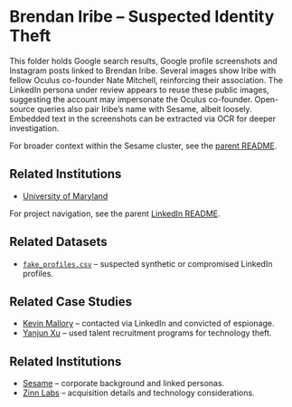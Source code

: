 # Brendan Iribe – Suspected Identity Theft

This folder holds Google search results, Google profile screenshots and Instagram posts linked to Brendan Iribe. Several images show Iribe with fellow Oculus co-founder Nate Mitchell, reinforcing their association. The LinkedIn persona under review appears to reuse these public images, suggesting the account may impersonate the Oculus co-founder. Open-source queries also pair Iribe’s name with Sesame, albeit loosely. Embedded text in the screenshots can be extracted via OCR for deeper investigation.

For broader context within the Sesame cluster, see the [parent README](../README.md).

## Related Institutions
- [University of Maryland](../../../../institutions/university-of-maryland/README.md)

For project navigation, see the parent [LinkedIn README](../../../README.md).

## Related Datasets
- [`fake_profiles.csv`](../../../../datasets/fake_profiles.csv) – suspected synthetic or compromised LinkedIn profiles.

## Related Case Studies
- [Kevin Mallory](../../../../case-studies/kevin-mallory/README.md) – contacted via LinkedIn and convicted of espionage.
- [Yanjun Xu](../../../../case-studies/yanjun-xu/README.md) – used talent recruitment programs for technology theft.

## Related Institutions
- [Sesame](../../../../institutions/sesame/README.md) – corporate background and linked personas.
- [Zinn Labs](../../../../institutions/zinn-labs/README.md) – acquisition details and technology considerations.

